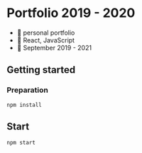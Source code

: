 # Portfolio 2019 - 2020
   - :mega: personal portfolio
   - :wrench: React, JavaScript
   - :date: September 2019 - 2021
   
   
## Getting started

### Preparation

```
npm install
```

## Start

```
npm start
```
